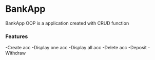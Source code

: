 # BankApp

BankApp OOP is a application created with CRUD function

### Features

-Create acc
-Display one acc
-Display all acc
-Delete acc
-Deposit
-Withdraw
